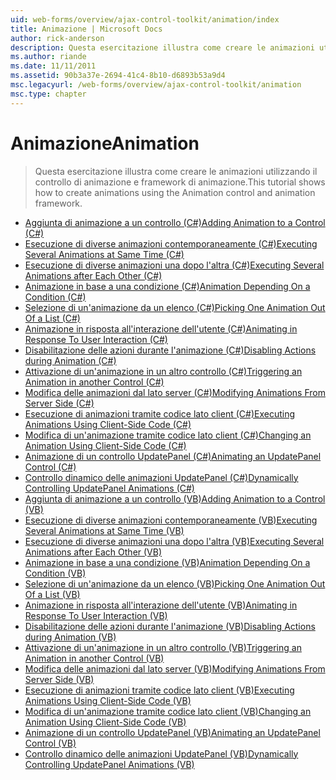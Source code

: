 ```yaml
---
uid: web-forms/overview/ajax-control-toolkit/animation/index
title: Animazione | Microsoft Docs
author: rick-anderson
description: Questa esercitazione illustra come creare le animazioni utilizzando il controllo di animazione e framework di animazione.
ms.author: riande
ms.date: 11/11/2011
ms.assetid: 90b3a37e-2694-41c4-8b10-d6893b53a9d4
msc.legacyurl: /web-forms/overview/ajax-control-toolkit/animation
msc.type: chapter
---
```

<a name="animation"></a><span data-ttu-id="9c1be-103">Animazione</span><span class="sxs-lookup"><span data-stu-id="9c1be-103">Animation</span></span>
====================
> <span data-ttu-id="9c1be-104">Questa esercitazione illustra come creare le animazioni utilizzando il controllo di animazione e framework di animazione.</span><span class="sxs-lookup"><span data-stu-id="9c1be-104">This tutorial shows how to create animations using the Animation control and animation framework.</span></span>


- [<span data-ttu-id="9c1be-105">Aggiunta di animazione a un controllo (C#)</span><span class="sxs-lookup"><span data-stu-id="9c1be-105">Adding Animation to a Control (C#)</span></span>](adding-animation-to-a-control-cs.md)
- [<span data-ttu-id="9c1be-106">Esecuzione di diverse animazioni contemporaneamente (C#)</span><span class="sxs-lookup"><span data-stu-id="9c1be-106">Executing Several Animations at Same Time (C#)</span></span>](executing-several-animations-at-the-same-time-cs.md)
- [<span data-ttu-id="9c1be-107">Esecuzione di diverse animazioni una dopo l'altra (C#)</span><span class="sxs-lookup"><span data-stu-id="9c1be-107">Executing Several Animations after Each Other (C#)</span></span>](executing-several-animations-after-each-other-cs.md)
- [<span data-ttu-id="9c1be-108">Animazione in base a una condizione (C#)</span><span class="sxs-lookup"><span data-stu-id="9c1be-108">Animation Depending On a Condition (C#)</span></span>](animation-depending-on-a-condition-cs.md)
- [<span data-ttu-id="9c1be-109">Selezione di un'animazione da un elenco (C#)</span><span class="sxs-lookup"><span data-stu-id="9c1be-109">Picking One Animation Out Of a List (C#)</span></span>](picking-one-animation-out-of-a-list-cs.md)
- [<span data-ttu-id="9c1be-110">Animazione in risposta all'interazione dell'utente (C#)</span><span class="sxs-lookup"><span data-stu-id="9c1be-110">Animating in Response To User Interaction (C#)</span></span>](animating-in-response-to-user-interaction-cs.md)
- [<span data-ttu-id="9c1be-111">Disabilitazione delle azioni durante l'animazione (C#)</span><span class="sxs-lookup"><span data-stu-id="9c1be-111">Disabling Actions during Animation (C#)</span></span>](disabling-actions-during-animation-cs.md)
- [<span data-ttu-id="9c1be-112">Attivazione di un'animazione in un altro controllo (C#)</span><span class="sxs-lookup"><span data-stu-id="9c1be-112">Triggering an Animation in another Control (C#)</span></span>](triggering-an-animation-in-another-control-cs.md)
- [<span data-ttu-id="9c1be-113">Modifica delle animazioni dal lato server (C#)</span><span class="sxs-lookup"><span data-stu-id="9c1be-113">Modifying Animations From Server Side (C#)</span></span>](modifying-animations-from-the-server-side-cs.md)
- [<span data-ttu-id="9c1be-114">Esecuzione di animazioni tramite codice lato client (C#)</span><span class="sxs-lookup"><span data-stu-id="9c1be-114">Executing Animations Using Client-Side Code (C#)</span></span>](executing-animations-using-client-side-code-cs.md)
- [<span data-ttu-id="9c1be-115">Modifica di un'animazione tramite codice lato client (C#)</span><span class="sxs-lookup"><span data-stu-id="9c1be-115">Changing an Animation Using Client-Side Code (C#)</span></span>](changing-an-animation-using-client-side-code-cs.md)
- [<span data-ttu-id="9c1be-116">Animazione di un controllo UpdatePanel (C#)</span><span class="sxs-lookup"><span data-stu-id="9c1be-116">Animating an UpdatePanel Control (C#)</span></span>](animating-an-updatepanel-control-cs.md)
- [<span data-ttu-id="9c1be-117">Controllo dinamico delle animazioni UpdatePanel (C#)</span><span class="sxs-lookup"><span data-stu-id="9c1be-117">Dynamically Controlling UpdatePanel Animations (C#)</span></span>](dynamically-controlling-updatepanel-animations-cs.md)
- [<span data-ttu-id="9c1be-118">Aggiunta di animazione a un controllo (VB)</span><span class="sxs-lookup"><span data-stu-id="9c1be-118">Adding Animation to a Control (VB)</span></span>](adding-animation-to-a-control-vb.md)
- [<span data-ttu-id="9c1be-119">Esecuzione di diverse animazioni contemporaneamente (VB)</span><span class="sxs-lookup"><span data-stu-id="9c1be-119">Executing Several Animations at Same Time (VB)</span></span>](executing-several-animations-at-the-same-time-vb.md)
- [<span data-ttu-id="9c1be-120">Esecuzione di diverse animazioni una dopo l'altra (VB)</span><span class="sxs-lookup"><span data-stu-id="9c1be-120">Executing Several Animations after Each Other (VB)</span></span>](executing-several-animations-after-each-other-vb.md)
- [<span data-ttu-id="9c1be-121">Animazione in base a una condizione (VB)</span><span class="sxs-lookup"><span data-stu-id="9c1be-121">Animation Depending On a Condition (VB)</span></span>](animation-depending-on-a-condition-vb.md)
- [<span data-ttu-id="9c1be-122">Selezione di un'animazione da un elenco (VB)</span><span class="sxs-lookup"><span data-stu-id="9c1be-122">Picking One Animation Out Of a List (VB)</span></span>](picking-one-animation-out-of-a-list-vb.md)
- [<span data-ttu-id="9c1be-123">Animazione in risposta all'interazione dell'utente (VB)</span><span class="sxs-lookup"><span data-stu-id="9c1be-123">Animating in Response To User Interaction (VB)</span></span>](animating-in-response-to-user-interaction-vb.md)
- [<span data-ttu-id="9c1be-124">Disabilitazione delle azioni durante l'animazione (VB)</span><span class="sxs-lookup"><span data-stu-id="9c1be-124">Disabling Actions during Animation (VB)</span></span>](disabling-actions-during-animation-vb.md)
- [<span data-ttu-id="9c1be-125">Attivazione di un'animazione in un altro controllo (VB)</span><span class="sxs-lookup"><span data-stu-id="9c1be-125">Triggering an Animation in another Control (VB)</span></span>](triggering-an-animation-in-another-control-vb.md)
- [<span data-ttu-id="9c1be-126">Modifica delle animazioni dal lato server (VB)</span><span class="sxs-lookup"><span data-stu-id="9c1be-126">Modifying Animations From Server Side (VB)</span></span>](modifying-animations-from-the-server-side-vb.md)
- [<span data-ttu-id="9c1be-127">Esecuzione di animazioni tramite codice lato client (VB)</span><span class="sxs-lookup"><span data-stu-id="9c1be-127">Executing Animations Using Client-Side Code (VB)</span></span>](executing-animations-using-client-side-code-vb.md)
- [<span data-ttu-id="9c1be-128">Modifica di un'animazione tramite codice lato client (VB)</span><span class="sxs-lookup"><span data-stu-id="9c1be-128">Changing an Animation Using Client-Side Code (VB)</span></span>](changing-an-animation-using-client-side-code-vb.md)
- [<span data-ttu-id="9c1be-129">Animazione di un controllo UpdatePanel (VB)</span><span class="sxs-lookup"><span data-stu-id="9c1be-129">Animating an UpdatePanel Control (VB)</span></span>](animating-an-updatepanel-control-vb.md)
- [<span data-ttu-id="9c1be-130">Controllo dinamico delle animazioni UpdatePanel (VB)</span><span class="sxs-lookup"><span data-stu-id="9c1be-130">Dynamically Controlling UpdatePanel Animations (VB)</span></span>](dynamically-controlling-updatepanel-animations-vb.md)
